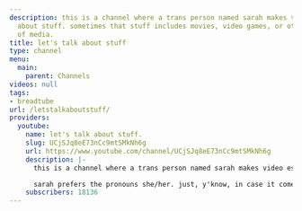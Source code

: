 ```yaml
---
description: this is a channel where a trans person named sarah makes video essays
  about stuff. sometimes that stuff includes movies, video games, or other flavors
  of media.
title: let's talk about stuff
type: channel
menu:
  main:
    parent: Channels
videos: null
tags:
- breadtube
url: /letstalkaboutstuff/
providers:
  youtube:
    name: let's talk about stuff.
    slug: UCjSJq8eE73nCc9mtSMkNh6g
    url: https://www.youtube.com/channel/UCjSJq8eE73nCc9mtSMkNh6g
    description: |-
      this is a channel where a trans person named sarah makes video essays about stuff. sometimes that stuff includes movies, video games, or other flavors of media.

      sarah prefers the pronouns she/her. just, y'know, in case it comes up.
    subscribers: 18136
---
```

